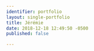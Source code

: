 ```yaml
---
identifier: portfolio
layout: single-portfolio
title: Jérémie
date: 2018-12-18 12:49:50 -0500
published: false

---
```

